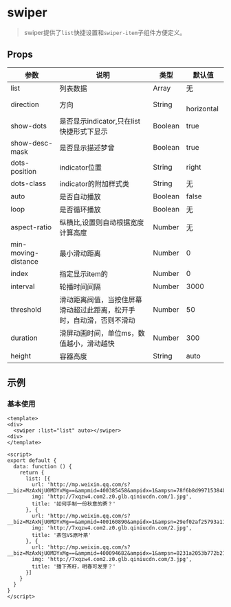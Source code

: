 # swiper

> swiper提供了`list`快捷设置和`swiper-item`子组件方便定义。

## Props


| 参数         | 说明                  | 类型        | 默认值 |
| ----------- | ---------------------- | ---------- | ------- |
| list | 列表数据 | Array | 无 |
| direction | 方向 | String |　horizontal |
| show-dots | 是否显示indicator,只在list快捷形式下显示 | Boolean | true |
| show-desc-mask | 是否显示描述梦曾 | Boolean | true | 
| dots-position | indicator位置 | String | right |
| dots-class | indicator的附加样式类 | String | 无 |
| auto | 是否自动播放 | Boolean | false |
| loop | 是否循环播放 | Boolean | 无 |
| aspect-ratio | 纵横比,设置则自动根据宽度计算高度 | Number | 无 |
| min-moving-distance | 最小滑动距离 | Number | 0 |
| index | 指定显示item的 | Number | 0 | 
| interval | 轮播时间间隔 | Number | 3000 |
| threshold | 滑动距离阀值，当按住屏幕滑动超过此距离，松开手时，自动滑，否则不滑动 | Number | 50 |
| duration | 滑屏动画时间，单位ms，数值越小，滑动越快 | Number | 300 |
| height | 容器高度 | String | auto |

## 示例

### 基本使用

``` vux height=200 components=Swiper
<template>
<div>
  <swiper :list="list" auto></swiper>
<div>
</template>

<script>
export default {
  data: function () {
    return {
      list: [{
        url: 'http://mp.weixin.qq.com/s?__biz=MzAxNjU0MDYxMg==&ampmid=400385458&ampidx=1&ampsn=78f6b8d99715384bdcc7746596d88359&ampscene=19#wechat_redirect',
        img: 'http://7xqzw4.com2.z0.glb.qiniucdn.com/1.jpg',
        title: '如何手制一份秋意的茶？'
      }, {
        url: 'http://mp.weixin.qq.com/s?__biz=MzAxNjU0MDYxMg==&ampmid=400160890&ampidx=1&ampsn=29ef02af25793a11a3f6aec92bfb46c1&ampscene=19#wechat_redirect',
        img: 'http://7xqzw4.com2.z0.glb.qiniucdn.com/2.jpg',
        title: '茶包VS原叶茶'
      }, {
        url: 'http://mp.weixin.qq.com/s?__biz=MzAxNjU0MDYxMg==&ampmid=400094682&ampidx=1&ampsn=8231a2053b772b2108784fccc254d28c&ampscene=19#wechat_redirect',
        img: 'http://7xqzw4.com2.z0.glb.qiniucdn.com/3.jpg',
        title: '播下茶籽，明春可发芽？'
      }]
    }
  }
}
</script>
```
